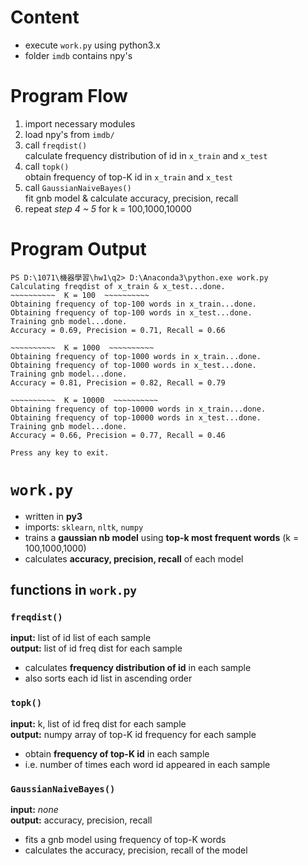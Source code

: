 # Content
* execute `work.py` using python3.x
* folder `imdb` contains npy's

# Program Flow
1. import necessary modules
2. load npy's from `imdb/`
3. call `freqdist()`  
    calculate frequency distribution of id in `x_train` and `x_test`
4. call `topk()`  
    obtain frequency of top-K id in `x_train` and `x_test`
5. call `GaussianNaiveBayes()`  
    fit gnb model & calculate accuracy, precision, recall
6. repeat *step 4 ~ 5* for k = 100,1000,10000

# Program Output
``` shell
PS D:\1071\機器學習\hw1\q2> D:\Anaconda3\python.exe work.py
Calculating freqdist of x_train & x_test...done.
~~~~~~~~~~  K = 100  ~~~~~~~~~~
Obtaining frequency of top-100 words in x_train...done.
Obtaining frequency of top-100 words in x_test...done.
Training gnb model...done.
Accuracy = 0.69, Precision = 0.71, Recall = 0.66

~~~~~~~~~~  K = 1000  ~~~~~~~~~~
Obtaining frequency of top-1000 words in x_train...done.
Obtaining frequency of top-1000 words in x_test...done.
Training gnb model...done.
Accuracy = 0.81, Precision = 0.82, Recall = 0.79

~~~~~~~~~~  K = 10000  ~~~~~~~~~~
Obtaining frequency of top-10000 words in x_train...done.
Obtaining frequency of top-10000 words in x_test...done.
Training gnb model...done.
Accuracy = 0.66, Precision = 0.77, Recall = 0.46

Press any key to exit.
```

# `work.py`
* written in __py3__
* imports: `sklearn`, `nltk`, `numpy`
* trains a __gaussian nb model__ using __top-k most frequent words__ (k = 100,1000,1000)
* calculates __accuracy, precision, recall__ of each model


## functions in `work.py`
### `freqdist()` 
__input:__ list of id list of each sample  
__output:__ list of id freq dist for each sample
* calculates **frequency distribution of id** in each sample
* also sorts each id list in ascending order


### `topk()`
__input:__ k, list of id freq dist for each sample  
__output:__ numpy array of top-K id frequency for each sample
* obtain __frequency of top-K id__ in each sample
* i.e. number of times each word id appeared in each sample


### `GaussianNaiveBayes()`
__input:__ *none*  
__output:__ accuracy, precision, recall 
* fits a gnb model using frequency of top-K words
* calculates the accuracy, precision, recall of the model